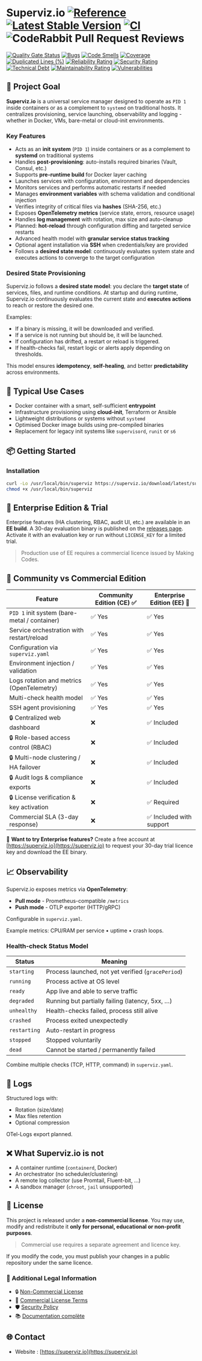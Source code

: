 # Superviz.io [![Reference](https://pkg.go.dev/badge/github.com/kodflow/superviz.io.svg)](https://pkg.go.dev/github.com/kodflow/superviz.io) [![Latest Stable Version](https://img.shields.io/github/v/tag/kodflow/superviz.io?label=version)](https://github.com/kodflow/superviz.io/releases/latest) [![CI](https://img.shields.io/github/actions/workflow/status/kodflow/superviz.io/ci.yml?label=CI)](https://github.com/kodflow/superviz.io/actions/workflows/ci.yml) ![CodeRabbit Pull Request Reviews](https://img.shields.io/coderabbit/prs/github/kodflow/superviz.io?utm_source=oss&utm_medium=github&utm_campaign=kodflow%2Fsuperviz.io&labelColor=171717&color=FF570A&link=https%3A%2F%2Fcoderabbit.ai&label=CodeRabbit+Reviews)

[![Quality Gate Status](https://sonarcloud.io/api/project_badges/measure?project=kodflow_superviz.io&metric=alert_status)](https://sonarcloud.io/summary/new_code?id=kodflow_superviz.io)
[![Bugs](https://sonarcloud.io/api/project_badges/measure?project=kodflow_superviz.io&metric=bugs)](https://sonarcloud.io/summary/new_code?id=kodflow_superviz.io)
[![Code Smells](https://sonarcloud.io/api/project_badges/measure?project=kodflow_superviz.io&metric=code_smells)](https://sonarcloud.io/summary/new_code?id=kodflow_superviz.io)
[![Coverage](https://sonarcloud.io/api/project_badges/measure?project=kodflow_superviz.io&metric=coverage)](https://sonarcloud.io/summary/new_code?id=kodflow_superviz.io)
[![Duplicated Lines (%)](https://sonarcloud.io/api/project_badges/measure?project=kodflow_superviz.io&metric=duplicated_lines_density)](https://sonarcloud.io/summary/new_code?id=kodflow_superviz.io)
[![Reliability Rating](https://sonarcloud.io/api/project_badges/measure?project=kodflow_superviz.io&metric=reliability_rating)](https://sonarcloud.io/summary/new_code?id=kodflow_superviz.io)
[![Security Rating](https://sonarcloud.io/api/project_badges/measure?project=kodflow_superviz.io&metric=security_rating)](https://sonarcloud.io/summary/new_code?id=kodflow_superviz.io)
[![Technical Debt](https://sonarcloud.io/api/project_badges/measure?project=kodflow_superviz.io&metric=sqale_index)](https://sonarcloud.io/summary/new_code?id=kodflow_superviz.io)
[![Maintainability Rating](https://sonarcloud.io/api/project_badges/measure?project=kodflow_superviz.io&metric=sqale_rating)](https://sonarcloud.io/summary/new_code?id=kodflow_superviz.io)
[![Vulnerabilities](https://sonarcloud.io/api/project_badges/measure?project=kodflow_superviz.io&metric=vulnerabilities)](https://sonarcloud.io/summary/new_code?id=kodflow_superviz.io)

## 🧠 Project Goal

**Superviz.io** is a universal service manager designed to operate as `PID 1` inside containers or as a complement to `systemd` on traditional hosts. It centralizes provisioning, service launching, observability and logging - whether in Docker, VMs, bare-metal or cloud-init environments.

### Key Features

- Acts as an **init system** (`PID 1`) inside containers or as a complement to **systemd** on traditional systems
- Handles **post-provisioning**: auto-installs required binaries (Vault, Consul, etc.)
- Supports **pre-runtime build** for Docker layer caching
- Launches services with configuration, environment and dependencies
- Monitors services and performs automatic restarts if needed
- Manages **environment variables** with schema validation and conditional injection
- Verifies integrity of critical files via **hashes** (SHA-256, etc.)
- Exposes **OpenTelemetry metrics** (service state, errors, resource usage)
- Handles **log management** with rotation, max size and auto-cleanup
- Planned: **hot-reload** through configuration diffing and targeted service restarts
- Advanced health model with **granular service status tracking**
- Optional agent installation via **SSH** when credentials/key are provided
- Follows a **desired state model**: continuously evaluates system state and executes actions to converge to the target configuration

### Desired State Provisioning

Superviz.io follows a **desired state model**: you declare the **target state** of services, files, and runtime conditions. At startup and during runtime, Superviz.io continuously evaluates the current state and **executes actions** to reach or restore the desired one.

Examples:

- If a binary is missing, it will be downloaded and verified.
- If a service is not running but should be, it will be launched.
- If configuration has drifted, a restart or reload is triggered.
- If health-checks fail, restart logic or alerts apply depending on thresholds.

This model ensures **idempotency**, **self-healing**, and better **predictability** across environments.

## 🚠 Typical Use Cases

- Docker container with a smart, self-sufficient **entrypoint**
- Infrastructure provisioning using **cloud-init**, Terraform or Ansible
- Lightweight distributions or systems without `systemd`
- Optimised Docker image builds using pre-compiled binaries
- Replacement for legacy init systems like `supervisord`, `runit` or `s6`

## 📦 Getting Started

### Installation

```bash
curl -Lo /usr/local/bin/superviz https://superviz.io/download/latest/superviz-linux-amd64
chmod +x /usr/local/bin/superviz
```

## 💼 Enterprise Edition & Trial

Enterprise features (HA clustering, RBAC, audit UI, etc.) are available in an **EE build**.
A 30-day evaluation binary is published on the [releases page](https://github.com/kodflow/superviz.io/releases).
Activate it with an evaluation key or run without `LICENSE_KEY` for a limited trial.

> Production use of EE requires a commercial licence issued by Making Codes.

## 🥉 Community vs Commercial Edition

| Feature                                      | Community Edition (CE) ✅ | Enterprise Edition (EE) 💼 |
| -------------------------------------------- | ------------------------- | -------------------------- |
| `PID 1` init system (bare-metal / container) | ✅ Yes                    | ✅ Yes                     |
| Service orchestration with restart/reload    | ✅ Yes                    | ✅ Yes                     |
| Configuration via `superviz.yaml`            | ✅ Yes                    | ✅ Yes                     |
| Environment injection / validation           | ✅ Yes                    | ✅ Yes                     |
| Logs rotation and metrics (OpenTelemetry)    | ✅ Yes                    | ✅ Yes                     |
| Multi-check health model                     | ✅ Yes                    | ✅ Yes                     |
| SSH agent provisioning                       | ✅ Yes                    | ✅ Yes                     |
| 🔒 Centralized web dashboard                 | ❌                        | ✅ Included                |
| 🔒 Role-based access control (RBAC)          | ❌                        | ✅ Included                |
| 🔒 Multi-node clustering / HA failover       | ❌                        | ✅ Included                |
| 🔒 Audit logs & compliance exports           | ❌                        | ✅ Included                |
| 🔒 License verification & key activation     | ❌                        | ✅ Required                |
| Commercial SLA (3-day response)              | ❌                        | ✅ Included with support   |

📝 **Want to try Enterprise features?** Create a free account at [https://superviz.io](https://superviz.io) to request your 30-day trial licence key and download the EE binary.

## 📈 Observability

Superviz.io exposes metrics via **OpenTelemetry**:

- **Pull mode** - Prometheus-compatible `/metrics`
- **Push mode** - OTLP exporter (HTTP/gRPC)

Configurable in `superviz.yaml`.

Example metrics: CPU/RAM per service • uptime • crash loops.

### Health-check Status Model

| Status       | Meaning                                            |
| ------------ | -------------------------------------------------- |
| `starting`   | Process launched, not yet verified (`gracePeriod`) |
| `running`    | Process active at OS level                         |
| `ready`      | App live and able to serve traffic                 |
| `degraded`   | Running but partially failing (latency, 5xx, …)    |
| `unhealthy`  | Health-checks failed, process still alive          |
| `crashed`    | Process exited unexpectedly                        |
| `restarting` | Auto-restart in progress                           |
| `stopped`    | Stopped voluntarily                                |
| `dead`       | Cannot be started / permanently failed             |

Combine multiple checks (TCP, HTTP, command) in `superviz.yaml`.

## 📝 Logs

Structured logs with:

- Rotation (size/date)
- Max files retention
- Optional compression

OTel-Logs export planned.

## ❌ What Superviz.io **is not**

- A container runtime (`containerd`, Docker)
- An orchestrator (no scheduler/clustering)
- A remote log collector (use Promtail, Fluent-bit, …)
- A sandbox manager (`chroot`, `jail` unsupported)

## 📜 License

This project is released under a **non-commercial license**. You may use, modify and redistribute it **only for personal, educational or non-profit purposes**.

> Commercial use requires a separate agreement and licence key.

If you modify the code, you must publish your changes in a public repository under the same licence.

### 🧾 Additional Legal Information

- 🔒 [Non-Commercial License](./LICENSE.md)
- 💼 [Commercial License Terms](./COMMERCIAL-LICENSE.md)
- 🛡️ [Security Policy](./SECURITY.md)
- 📚 [Documentation complète](https://superviz.io/docs)

## 🌐 Contact

- Website : [https://superviz.io](https://superviz.io)

